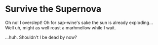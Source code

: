 # Survive the Supernova

Oh no! I overslept! Oh for sap-wine's sake the sun is already exploding...
Well uh, might as well roast a marhmellow while I wait.

...huh. Shouldn't I be dead by now?